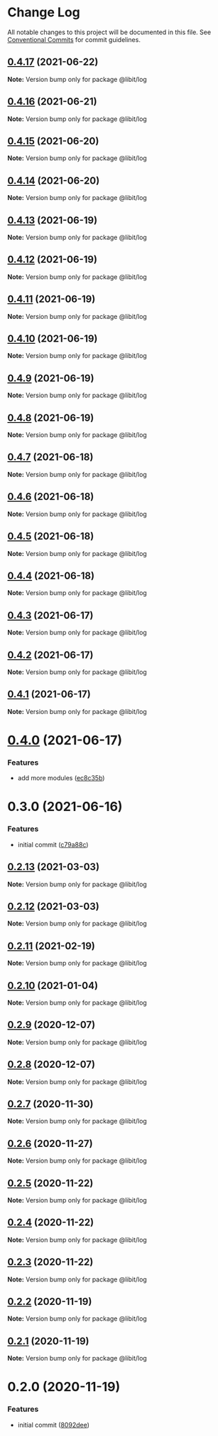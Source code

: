 # Change Log

All notable changes to this project will be documented in this file.
See [Conventional Commits](https://conventionalcommits.org) for commit guidelines.

## [0.4.17](https://gitr.net/mindary/libit/compare/@libit/log@0.4.16...@libit/log@0.4.17) (2021-06-22)

**Note:** Version bump only for package @libit/log





## [0.4.16](https://gitr.net/mindary/libit/compare/@libit/log@0.4.15...@libit/log@0.4.16) (2021-06-21)

**Note:** Version bump only for package @libit/log





## [0.4.15](https://gitr.net/mindary/libit/compare/@libit/log@0.4.14...@libit/log@0.4.15) (2021-06-20)

**Note:** Version bump only for package @libit/log





## [0.4.14](https://gitr.net/mindary/libit/compare/@libit/log@0.4.13...@libit/log@0.4.14) (2021-06-20)

**Note:** Version bump only for package @libit/log





## [0.4.13](https://gitr.net/mindary/libit/compare/@libit/log@0.4.12...@libit/log@0.4.13) (2021-06-19)

**Note:** Version bump only for package @libit/log





## [0.4.12](https://gitr.net/mindary/libit/compare/@libit/log@0.4.11...@libit/log@0.4.12) (2021-06-19)

**Note:** Version bump only for package @libit/log





## [0.4.11](https://gitr.net/mindary/libit/compare/@libit/log@0.4.10...@libit/log@0.4.11) (2021-06-19)

**Note:** Version bump only for package @libit/log





## [0.4.10](https://gitr.net/mindary/libit/compare/@libit/log@0.4.9...@libit/log@0.4.10) (2021-06-19)

**Note:** Version bump only for package @libit/log





## [0.4.9](https://gitr.net/mindary/libit/compare/@libit/log@0.4.8...@libit/log@0.4.9) (2021-06-19)

**Note:** Version bump only for package @libit/log





## [0.4.8](https://gitr.net/mindary/libit/compare/@libit/log@0.4.7...@libit/log@0.4.8) (2021-06-19)

**Note:** Version bump only for package @libit/log





## [0.4.7](https://gitr.net/mindary/libit/compare/@libit/log@0.4.6...@libit/log@0.4.7) (2021-06-18)

**Note:** Version bump only for package @libit/log





## [0.4.6](https://gitr.net/mindary/libit/compare/@libit/log@0.4.5...@libit/log@0.4.6) (2021-06-18)

**Note:** Version bump only for package @libit/log





## [0.4.5](https://gitr.net/mindary/libit/compare/@libit/log@0.4.4...@libit/log@0.4.5) (2021-06-18)

**Note:** Version bump only for package @libit/log





## [0.4.4](https://gitr.net/mindary/libit/compare/@libit/log@0.4.3...@libit/log@0.4.4) (2021-06-18)

**Note:** Version bump only for package @libit/log





## [0.4.3](https://gitr.net/mindary/libit/compare/@libit/log@0.4.2...@libit/log@0.4.3) (2021-06-17)

**Note:** Version bump only for package @libit/log





## [0.4.2](https://gitr.net/mindary/libit/compare/@libit/log@0.4.1...@libit/log@0.4.2) (2021-06-17)

**Note:** Version bump only for package @libit/log





## [0.4.1](https://gitr.net/mindary/libit/compare/@libit/log@0.4.0...@libit/log@0.4.1) (2021-06-17)

**Note:** Version bump only for package @libit/log





# [0.4.0](https://gitr.net/mindary/libit/compare/@libit/log@0.3.0...@libit/log@0.4.0) (2021-06-17)


### Features

* add more modules ([ec8c35b](https://gitr.net/mindary/libit/commits/ec8c35b18b46fd894731b63383e766973070cc52))





# 0.3.0 (2021-06-16)


### Features

* initial commit ([c79a88c](https://gitr.net/mindary/libit/commits/c79a88c56e4c98155d80e15cf0e83be24593af27))





## [0.2.13](https://gitr.net/mindary/libit/compare/@libit/log@0.2.11...@libit/log@0.2.13) (2021-03-03)

**Note:** Version bump only for package @libit/log





## [0.2.12](https://gitr.net/mindary/libit/compare/@libit/log@0.2.11...@libit/log@0.2.12) (2021-03-03)

**Note:** Version bump only for package @libit/log





## [0.2.11](https://gitr.net/mindary/libit/compare/@libit/log@0.2.10...@libit/log@0.2.11) (2021-02-19)

**Note:** Version bump only for package @libit/log





## [0.2.10](https://gitr.net/mindary/libit/compare/@libit/log@0.2.9...@libit/log@0.2.10) (2021-01-04)

**Note:** Version bump only for package @libit/log





## [0.2.9](https://gitr.net/mindary/libit/compare/@libit/log@0.2.8...@libit/log@0.2.9) (2020-12-07)

**Note:** Version bump only for package @libit/log





## [0.2.8](https://gitr.net/mindary/libit/compare/@libit/log@0.2.7...@libit/log@0.2.8) (2020-12-07)

**Note:** Version bump only for package @libit/log





## [0.2.7](https://gitr.net/mindary/libit/compare/@libit/log@0.2.6...@libit/log@0.2.7) (2020-11-30)

**Note:** Version bump only for package @libit/log





## [0.2.6](https://gitr.net/mindary/libit/compare/@libit/log@0.2.5...@libit/log@0.2.6) (2020-11-27)

**Note:** Version bump only for package @libit/log





## [0.2.5](https://gitr.net/mindary/libit/compare/@libit/log@0.2.4...@libit/log@0.2.5) (2020-11-22)

**Note:** Version bump only for package @libit/log





## [0.2.4](https://gitr.net/mindary/libit/compare/@libit/log@0.2.3...@libit/log@0.2.4) (2020-11-22)

**Note:** Version bump only for package @libit/log





## [0.2.3](https://gitr.net/mindary/libit/compare/@libit/log@0.2.2...@libit/log@0.2.3) (2020-11-22)

**Note:** Version bump only for package @libit/log





## [0.2.2](https://gitr.net/mindary/libit/compare/@libit/log@0.2.1...@libit/log@0.2.2) (2020-11-19)

**Note:** Version bump only for package @libit/log





## [0.2.1](https://gitr.net/mindary/libit/compare/@libit/log@0.2.0...@libit/log@0.2.1) (2020-11-19)

**Note:** Version bump only for package @libit/log





# 0.2.0 (2020-11-19)


### Features

* initial commit ([8092dee](https://gitr.net/mindary/libit/commits/8092dee0235e68d2151cc86c48718d52529ead25))
